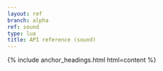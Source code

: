 ```yaml
---
layout: ref
branch: alpha
ref: sound
type: lua
title: API reference (sound)
---
```

{% include anchor_headings.html html=content %}